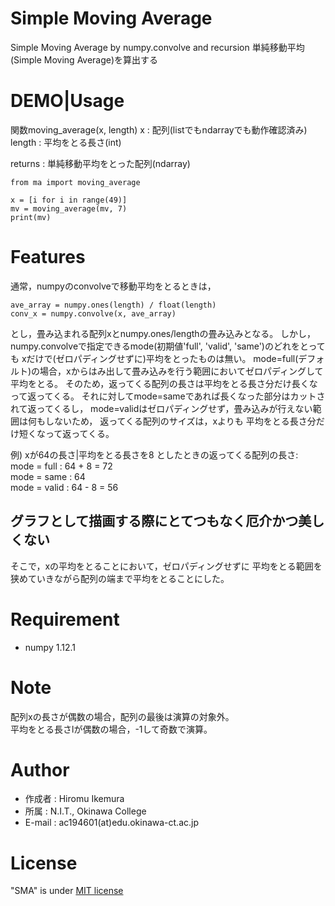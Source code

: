 # Simple Moving Average
Simple Moving Average by numpy.convolve and recursion
単純移動平均(Simple Moving Average)を算出する

# DEMO|Usage
関数moving_average(x, length)
x : 配列(listでもndarrayでも動作確認済み)
length : 平均をとる長さ(int)

returns : 単純移動平均をとった配列(ndarray)

~~~python:sample
from ma import moving_average

x = [i for i in range(49)]
mv = moving_average(mv, 7)
print(mv)
~~~

# Features
通常，numpyのconvolveで移動平均をとるときは，

~~~python:by numpy
ave_array = numpy.ones(length) / float(length)
conv_x = numpy.convolve(x, ave_array)
~~~

とし，畳み込まれる配列xとnumpy.ones/lengthの畳み込みとなる。
しかし，numpy.convolveで指定できるmode(初期値'full', 'valid', 'same')のどれをとっても
xだけで(ゼロパディングせずに)平均をとったものは無い。
mode=full(デフォルト)の場合，xからはみ出して畳み込みを行う範囲においてゼロパディングして平均をとる。
そのため，返ってくる配列の長さは平均をとる長さ分だけ長くなって返ってくる。
それに対してmode=sameであれば長くなった部分はカットされて返ってくるし，
mode=validはゼロパディングせず，畳み込みが行えない範囲は何もしないため，
返ってくる配列のサイズは，xよりも 平均をとる長さ分だけ短くなって返ってくる。

例) xが64の長さ|平均をとる長さを8 としたときの返ってくる配列の長さ:  
mode = full  : 64 + 8 = 72  
mode = same  : 64  
mode = valid : 64 - 8 = 56

## グラフとして描画する際にとてつもなく厄介かつ美しくない

そこで，xの平均をとることにおいて，ゼロパディングせずに
平均をとる範囲を狭めていきながら配列の端まで平均をとることにした。

# Requirement
* numpy 1.12.1

# Note
配列xの長さが偶数の場合，配列の最後は演算の対象外。  
平均をとる長さlが偶数の場合，-1して奇数で演算。

# Author
* 作成者 : Hiromu Ikemura
* 所属 : N.I.T., Okinawa College
* E-mail : ac194601(at)edu.okinawa-ct.ac.jp

# License
"SMA" is under [MIT license](https://en.wikipedia.org/wiki/MIT_License)
